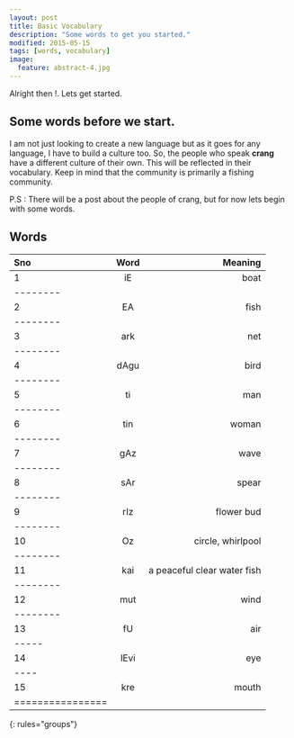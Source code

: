 ```yaml
---
layout: post
title: Basic Vocabulary
description: "Some words to get you started."
modified: 2015-05-15
tags: [words, vocabulary]
image:
  feature: abstract-4.jpg
---
```


Alright then !. Lets get started.

## Some words before we start.

I am not just looking to create a new language but as it goes for any language, I have to build a culture too. So, the people who speak __crang__ have a different culture of their own. This will be reflected in their vocabulary. Keep in mind that the community is primarily a fishing community.

P.S : There will be a post about the people of crang, but for now lets begin with some words.

## Words


| Sno | Word | Meaning |
|:----|:-----:|--------:|
| 1  | iE     | boat    |
|--------
| 2  | EA     | fish    |
|--------
| 3  | ark    | net     |
|--------
| 4  | dAgu   | bird    |
|--------
| 5  | ti     | man     |
|--------
| 6  | tin    | woman   |
|--------
| 7  | gAz    | wave    | 
|--------
| 8  | sAr    | spear   | 
|--------
| 9  | rIz    | flower bud   | 
|--------
| 10  | Oz    | circle, whirlpool   | 
|--------
| 11  | kai    | a peaceful clear water fish   | 
|--------
| 12  | mut    | wind  | 
|--------
| 13  | fU    | air   | 
|-----
| 14  | lEvi    | eye   | 
|----
| 15 | kre | mouth | 
|================
{: rules="groups"}

